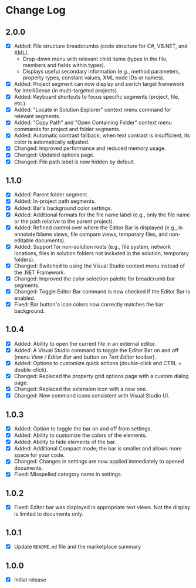 # Change Log

## 2.0.0
- [x] Added: File structure breadcrumbs (code structure for C#, VB.NET, and XML).
    - Drop-down menu with relevant child items (types in the file, members and fields within types).
    - Displays useful secondary information (e.g., method parameters, property types, constant values, XML node IDs or names).
- [x] Added: Project segment can now display and switch target framework for IntelliSense (in multi-targeted projects).
- [x] Added: Keyboard shortcuts to focus specific segments (project, file, etc.).
- [x] Added: "Locate in Solution Explorer" context menu command for relevant segments.
- [x] Added: "Copy Path" and "Open Containing Folder" context menu commands for project and folder segments.
- [x] Added: Automatic contrast fallback; when text contrast is insufficient, its color is automatically adjusted.
- [x] Changed: Improved performance and reduced memory usage.
- [x] Changed: Updated options page.
- [x] Changed: File path label is now hidden by default.

## 1.1.0
- [x] Added: Parent folder segment.
- [x] Added: In-project path segments.
- [x] Added: Bar's background color settings.
- [x] Added: Additional formats for the file name label (e.g., only the file name or the path relative to the parent project).
- [x] Added: Refined control over where the Editor Bar is displayed (e.g., in annotate/blame views, file compare views, temporary files, and non-editable documents).
- [x] Added: Support for non-solution roots (e.g., file system, network locations, files in solution folders not included in the solution, temporary folders).
- [x] Changed: Switched to using the Visual Studio context menu instead of the .NET Framework.
- [x] Changed: Improved the color selection palette for breadcrumb bar segments.
- [x] Changed: Toggle Editor Bar command is now checked if the Editor Bar is enabled.
- [x] Fixed: Bar button's icon colors now correctly matches the bar background.

## 1.0.4
- [x] Added: Ability to open the current file in an external editor.
- [x] Added: A Visual Studio command to toggle the Editor Bar on and off (menu *View / Editor Bar* and button on *Text Editor* toolbar).
- [x] Added: Options to customize quick actions (double-click and CTRL + double-click).
- [x] Changed: Replaced the property grid options page with a custom dialog page.
- [x] Changed: Replaced the extension icon with a new one.
- [x] Changed: New command icons consistent with Visual Studio UI.

## 1.0.3
- [x] Added: Option to toggle the bar on and off from settings.
- [x] Added: Ability to customize the colors of the elements.
- [x] Added: Ability to hide elements of the bar.
- [x] Added: Additional Compact mode; the bar is smaller and allows more space for your code.
- [x] Changed: Changes in settings are now applied immediately to opened documents.
- [x] Fixed: Misspelled category name in settings.

## 1.0.2
- [x] Fixed: Editor bar was displayed in appropriate text views. Not the display is limited to documents only.

## 1.0.1
- [x] Update `README.md` file and the marketplace summary

## 1.0.0
- [x] Initial release